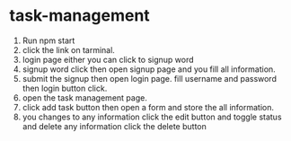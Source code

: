 # task-management

1) Run npm start
2) click the link on tarminal.
3) login page either you can click to signup word
4) signup word click then open signup page and you fill all information.
5) submit the signup then open login page. fill username and password then login button click.
6) open the task management page.
7) click add task button then open a form and store the all information.
8) you changes to any information click the edit button and toggle status and delete any information click the delete button
